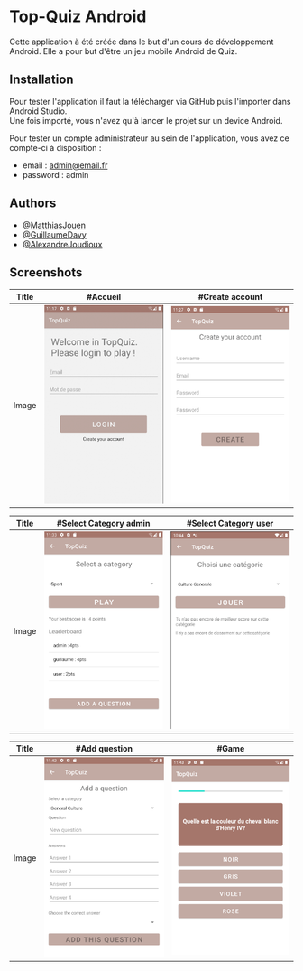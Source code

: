 
# Top-Quiz Android

Cette application à été créée dans le but d'un cours de développement Android.
Elle a pour but d'être un jeu mobile Android de Quiz.




## Installation

Pour tester l'application il faut la télécharger via GitHub puis l'importer dans Android Studio.\
Une fois importé, vous n'avez qu'à lancer le projet sur un device Android. 

Pour tester un compte administrateur au sein de l'application, vous avez ce compte-ci à disposition :
- email : admin@email.fr
- password : admin


## Authors

- [@MatthiasJouen](https://www.github.com/MatthiasJouen)
- [@GuillaumeDavy](https://www.github.com/GuillaumeDavy)
- [@AlexandreJoudioux](https://www.github.com/Vitrox77)
## Screenshots

| Title | #Accueil | #Create account |
| :---: | :---: | :---: |
| Image | ![Accueil](https://github.com/GuillaumeDavy/TopQuiz-Android/blob/main/screenshot/Accueil.png) | ![Accueil](https://github.com/GuillaumeDavy/TopQuiz-Android/blob/main/screenshot/CreateAcount.png) |

| Title | #Select Category admin | #Select Category user |
| :---: | :---: | :---: |
| Image | ![Accueil](https://github.com/GuillaumeDavy/TopQuiz-Android/blob/main/screenshot/SelectCategoryAdmin.png) | ![Accueil](https://github.com/GuillaumeDavy/TopQuiz-Android/blob/main/screenshot/SelectCategoryUser.png) |

| Title | #Add question | #Game |
| :---: | :---: | :---: |
| Image | ![Accueil](https://github.com/GuillaumeDavy/TopQuiz-Android/blob/main/screenshot/AddQuestion.png) | ![Accueil](https://github.com/GuillaumeDavy/TopQuiz-Android/blob/main/screenshot/Question.png) |


